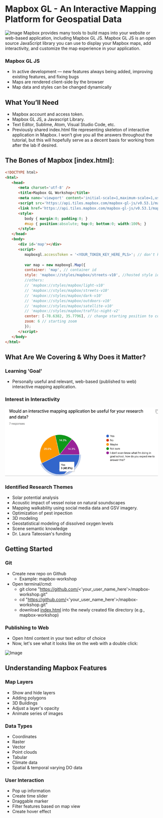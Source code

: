 # Mapbox GL - An Interactive Mapping Platform for Geospatial Data
![Image](img/stress_toggle.gif)
Mapbox provides many tools to build maps into your website or web-based application, including Mapbox GL JS. Mapbox GL JS is an open source JavaScript library you can use to display your Mapbox maps, add interactivity, and customize the map experience in your application.

### Mapbox GL JS
* In active development — new features always being added, improving existing features, and fixing bugs
* Maps are rendered client-side by the browser
* Map data and styles can be changed dynamically

## What You’ll Need
* Mapbox account and access token.
* Mapbox GL JS, a Javascript Library.
* Text Editor, Sublime, Atom, Visual Studio Code, etc. 
* Previously shared index.html file representing skeleton of interactive application in Mapbox. I won’t give you all the answers throughout the tutorial, but this will hopefully serve as a decent basis for working from after the lab if desired.

## The Bones of Mapbox [index.html]:
```html
<!DOCTYPE html>
<html>
   <head>
      <meta charset='utf-8' />
      <title>Mapbox GL Workshop</title>
      <meta name='viewport' content='initial-scale=1,maximum-scale=1,user-scalable=no' />
      <script src='https://api.tiles.mapbox.com/mapbox-gl-js/v0.53.1/mapbox-gl.js'></script>
      <link href='https://api.tiles.mapbox.com/mapbox-gl-js/v0.53.1/mapbox-gl.css' rel='stylesheet' />
      <style>
         body { margin:0; padding:0; }
         #map { position:absolute; top:0; bottom:0; width:100%; }
      </style>
   </head>
   <body>
      <div id='map'></div>
      <script>
         mapboxgl.accessToken = '<YOUR_TOKEN_KEY_HERE_PLS>'; // don't keep '<' & '>' when pasting token
         
         var map = new mapboxgl.Map({
         container: 'map', // container id
         style: 'mapbox://styles/mapbox/streets-v10', //hosted style id;  
         //others: 
         //	'mapbox://styles/mapbox/light-v10'
         //	'mapbox://styles/mapbox/streets-v10' 
         //	'mapbox://styles/mapbox/dark-v10'
         //	'mapbox://styles/mapbox/outdoors-v10'  
         //	'mapbox://styles/mapbox/satellite-v10' 
         //	'mapbox://styles/mapbox/traffic-night-v2'
         center: [-78.6382, 35.7796], // change starting position to coordinates associated w/ your data.
         zoom: 6 // starting zoom
         });
      </script>
   </body>
</html>
```
## What Are We Covering & Why Does it Matter?

### Learning **'Goal'**
* Personally useful and relevant, web-based (published to web) interactive mapping application.

### Interest in Interactivity 
![Image](img/results.gif)

### Identified Research Themes
* Solar potential analysis 
* Acoustic impact of vessel noise on natural soundscapes
* Mapping walkability using social media data and GSV imagery.
* Optimization of pest inpection
* 3D modeling
* Geostatistical modeling of dissolved oxygen levels
* Scene semantic knowledge
* Dr. Laura Tateosian's funding

## Getting Started
### Git
* Create new repo on Github
  * Example: mapbox-workshop
* Open terminal/cmd:
  * git clone "https://github.com/<'your_user_name_here'>/mapbox-workshop.git"
  * cd "https://github.com/<'your_user_name_here'>/mapbox-workshop.git"
  * download [index.html](./index.html) into the newly created file directory (e.g., mapbox-workshop)

### Publishing to Web
* Open html content in your text editor of choice
* Now, let's see what it looks like on the web with a double click:

![Image](img/initial_index_open.gif)

## Understanding Mapbox Features
### Map Layers
* Show and hide layers
* Adding polygons
* 3D Buildings
* Adjust a layer's opacity
* Animate series of images

### Data Types
* Coordinates
* Raster
* Vector
* Point clouds
* Tabular 
* Climate data
* Spatial & temporal varying DO data 

### User Interaction
* Pop up information
* Create time slider
* Draggable marker
* Filter features based on map view
* Create hover effect
